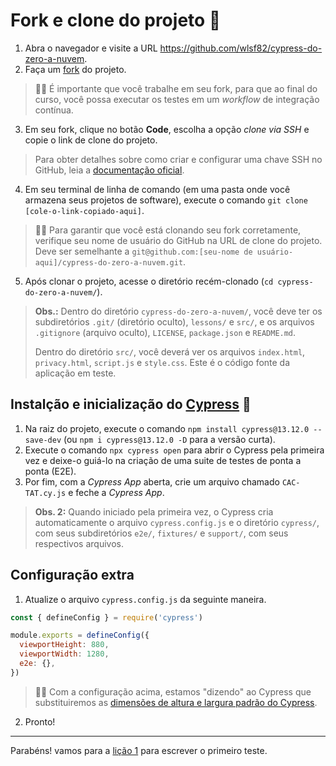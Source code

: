 # Fork e clone do projeto 🐑

1. Abra o navegador e visite a URL https://github.com/wlsf82/cypress-do-zero-a-nuvem.
2. Faça um [fork]((https://docs.github.com/en/get-started/quickstart/fork-a-repo)) do projeto.

> 👨‍🏫 É importante que você trabalhe em seu fork, para que ao final do curso, você possa executar os testes em um _workflow_ de integração contínua.

3. Em seu fork, clique no botão **Code**, escolha a opção _clone via SSH_ e copie o link de clone do projeto.

> Para obter detalhes sobre como criar e configurar uma chave SSH no GitHub, leia a [documentação oficial](https://docs.github.com/pt/authentication/connecting-to-github-with-ssh/about-ssh).

4. Em seu terminal de linha de comando (em uma pasta onde você armazena seus projetos de software), execute o comando `git clone [cole-o-link-copiado-aqui]`.

> 👨‍🏫 Para garantir que você está clonando seu fork corretamente, verifique seu nome de usuário do GitHub na URL de clone do projeto. Deve ser semelhante a `git@github.com:[seu-nome de usuário-aqui]/cypress-do-zero-a-nuvem.git`.

5. Após clonar o projeto, acesse o diretório recém-clonado (`cd cypress-do-zero-a-nuvem/`).

> **Obs.:** Dentro do diretório `cypress-do-zero-a-nuvem/`, você deve ter os subdiretórios `.git/` (diretório oculto), `lessons/` e `src/`, e os arquivos `.gitignore` (arquivo oculto), `LICENSE`, `package.json` e `README.md`.
>
> Dentro do diretório `src/`, você deverá ver os arquivos `index.html`, `privacy.html`, `script.js` e `style.css`. Este é o código fonte da aplicação em teste.

## Instalção e inicialização do [Cypress](https://cypress.io) 🌲

1. Na raiz do projeto, execute o comando `npm install cypress@13.12.0 --save-dev` (ou `npm i cypress@13.12.0 -D` para a versão curta).
2. Execute o comando `npx cypress open` para abrir o Cypress pela primeira vez e deixe-o guiá-lo na criação de uma suite de testes de ponta a ponta (E2E).
3. Por fim, com a _Cypress App_ aberta, crie um arquivo chamado `CAC-TAT.cy.js` e feche a _Cypress App_.

> **Obs. 2:** Quando iniciado pela primeira vez, o Cypress cria automaticamente o arquivo `cypress.config.js` e o diretório `cypress/`, com seus subdiretórios `e2e/`, `fixtures/` e `support/`, com seus respectivos arquivos.

## Configuração extra

1. Atualize o arquivo `cypress.config.js` da seguinte maneira.

```js
const { defineConfig } = require('cypress')

module.exports = defineConfig({
  viewportHeight: 880,
  viewportWidth: 1280,
  e2e: {},
})

```

> 👨‍🏫 Com a configuração acima, estamos "dizendo" ao Cypress que substituiremos as [dimensões de altura e largura padrão do Cypress](https://docs.cypress.io/api/commands/viewport#Defaults).

2. Pronto!

___

Parabéns! vamos para a [lição 1](./01.md) para escrever o primeiro teste.
